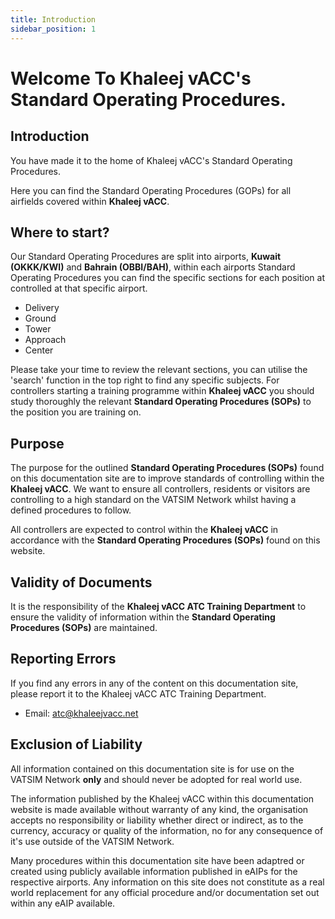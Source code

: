 ```yaml
---
title: Introduction
sidebar_position: 1
---
```


# Welcome To Khaleej vACC's Standard Operating Procedures.

## Introduction 
You have made it to the home of Khaleej vACC's Standard Operating Procedures.

Here you can find the Standard Operating Procedures (GOPs) for all airfields covered within **Khaleej vACC**. 

## Where to start? 
Our Standard Operating Procedures are split into airports, **Kuwait (OKKK/KWI)** and **Bahrain (OBBI/BAH)**, within each airports Standard Operating Procedures you can find the specific sections for each position at controlled at that specific airport. 

- Delivery 
- Ground
- Tower
- Approach 
- Center 

Please take your time to review the relevant sections, you can utilise the 'search' function in the top right to find any specific subjects. 
For controllers starting a training programme within **Khaleej vACC** you should study thoroughly the relevant **Standard Operating Procedures (SOPs)** to the position you are training on. 

## Purpose 
The purpose for the outlined **Standard Operating Procedures (SOPs)** found on this documentation site are to improve standards of controlling within the **Khaleej vACC**. 
We want to ensure all controllers, residents or visitors are controlling to a high standard on the VATSIM Network whilst having a defined procedures to follow. 

All controllers are expected to control within the **Khaleej vACC** in accordance with the **Standard Operating Procedures (SOPs)** found on this website. 

## Validity of Documents 
It is the responsibility of the **Khaleej vACC ATC Training Department** to ensure the validity of information within the **Standard Operating Procedures (SOPs)** are maintained. 

## Reporting Errors 
If you find any errors in any of the content on this documentation site, please report it to the Khaleej vACC ATC Training Department.

- Email: atc@khaleejvacc.net 

## Exclusion of Liability 
All information contained on this documentation site is for use on the VATSIM Network **only** and should never be adopted for real world use. 

The information published by the Khaleej vACC within this documentation website is made available without warranty of any kind, the organisation accepts no responsibility or liability whether direct or indirect, as to the currency, accuracy or quality of the information, no for any consequence of it's use outside of the VATSIM Network. 

Many procedures within this documentation site have been adaptred or created using publicly available information published in eAIPs for the respective airports. 
Any information on this site does not constitute as a real world replacement for any official procedure and/or documentation set out within any eAIP available. 

